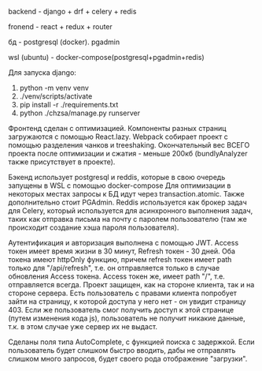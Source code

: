 backend - django + drf + celery + redis

fronend - react + redux + router

бд - postgresql (docker). pgadmin 

wsl (ubuntu) - docker-compose(postgresql+pgadmin+redis) 

Для запуска django:
1. python -m venv venv
2. ./venv/scripts/activate
3. pip install -r ./requirements.txt
4. python ./chzsa/manage.py runserver


Фронтенд сделан с оптимизацией. Компоненты разных страниц загружаются с помощью React.lazy. Webpack собирает проект с помощью разделения чанков и treeshaking. Окончательный вес ВСЕГО проекта после оптимизации и сжатия - меньше 200кб (bundlyAnalyzer также присутствует в проекте).

Бэкенд использует postgresql и reddis, которые в свою очередь запущены в WSL с помощью docker-compose
Для оптимизации в некоторых местах запросы к БД идут через transaction.atomic.
Также дополнительно стоит PGAdmin. 
Reddis используется как брокер задач для Celery, который используется для асинхронного выполнения задач, таких как отправка письма на почту с паролем пользователю (там же происходит создание хэша пароля пользователя).

Аутентификация и авторизация выполнена с помощью JWT. Access токен имеет время жизни в 30 минут, Refresh токен - 30 дней. Оба токена имеют httpOnly функцию, причем refresh токен имеет path только для "/api/refresh", т.е. он отправляется только в случае обновления Access токена. Access токен же, имеет path "/", т.е. отправляется всегда.
Проект защищен, как на стороне клиента, так и на стороне сервера. Есть пользователь с правами клиента попробует зайти на страницу, к которой доступа у него нет - он увидит страницу 403. Если же пользователь смог получить доступ к этой странице (путем изменения кода js), пользователь не получит никакие данные, т.к. в этом случае уже сервер их не выдаст.

Сделаны поля типа AutoComplete, с функцией поиска с задержкой. Если пользователь будет слишком быстро вводить, дабы не отправлять слишком много запросов, будет своего рода отображение "загрузки". 
